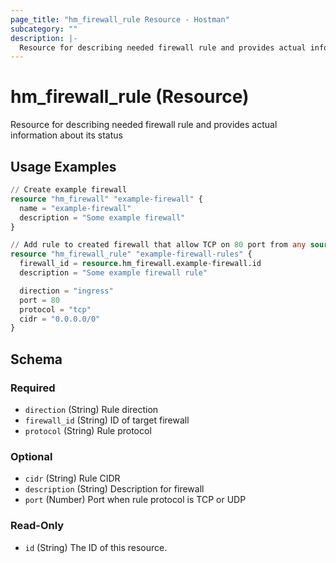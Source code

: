 ```yaml
---
page_title: "hm_firewall_rule Resource - Hostman"
subcategory: ""
description: |-
  Resource for describing needed firewall rule and provides actual information about its status
---
```


# hm_firewall_rule (Resource)

Resource for describing needed firewall rule and provides actual information about its status

## Usage Examples

```terraform
// Create example firewall
resource "hm_firewall" "example-firewall" {
  name = "example-firewall"
  description = "Some example firewall"
}

// Add rule to created firewall that allow TCP on 80 port from any source
resource "hm_firewall_rule" "example-firewall-rules" {
  firewall_id = resource.hm_firewall.example-firewall.id
  description = "Some example firewall rule"

  direction = "ingress"
  port = 80
  protocol = "tcp"
  cidr = "0.0.0.0/0"
}
```
<!-- schema generated by tfplugindocs -->
## Schema

### Required

- `direction` (String) Rule direction
- `firewall_id` (String) ID of target firewall
- `protocol` (String) Rule protocol

### Optional

- `cidr` (String) Rule CIDR
- `description` (String) Description for firewall
- `port` (Number) Port when rule protocol is TCP or UDP

### Read-Only

- `id` (String) The ID of this resource.

